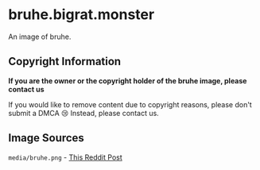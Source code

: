 # bruhe.bigrat.monster

An image of bruhe.

## Copyright Information

**If you are the owner or the copyright holder of the bruhe image, please contact us**  

If you would like to remove content due to copyright reasons, please don't submit a DMCA 😢 Instead, please contact us.

## Image Sources
`media/bruhe.png` - [This Reddit Post](https://www.reddit.com/r/Bruhe/comments/gpt5fx/upvote_this_cat/)